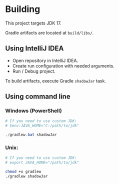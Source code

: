 # Building

This project targets JDK 17.

Gradle artifacts are located at `build/libs/`.

## Using IntelliJ IDEA

* Open repository in IntelliJ IDEA.
* Create run configuration with needed arguments.
* Run / Debug project.

To build artifacts, execute Gradle `shadowJar` task.

## Using command line

### Windows (PowerShell)

```powershell
# If you need to use custom JDK:
# $env:JAVA_HOME="C:/path/to/jdk"

./gradlew.bat shadowJar
```

### Unix:
```bash
# If you need to use custom JDK:
# export JAVA_HOME="/path/to/jdk"

chmod +x gradlew
./gradlew shadowJar
```
